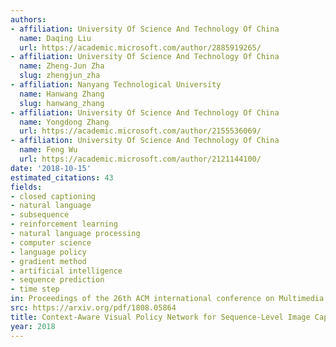 ```yaml
---
authors:
- affiliation: University Of Science And Technology Of China
  name: Daqing Liu
  url: https://academic.microsoft.com/author/2885919265/
- affiliation: University Of Science And Technology Of China
  name: Zheng-Jun Zha
  slug: zhengjun_zha
- affiliation: Nanyang Technological University
  name: Hanwang Zhang
  slug: hanwang_zhang
- affiliation: University Of Science And Technology Of China
  name: Yongdong Zhang
  url: https://academic.microsoft.com/author/2155536069/
- affiliation: University Of Science And Technology Of China
  name: Feng Wu
  url: https://academic.microsoft.com/author/2121144100/
date: '2018-10-15'
estimated_citations: 43
fields:
- closed captioning
- natural language
- subsequence
- reinforcement learning
- natural language processing
- computer science
- language policy
- gradient method
- artificial intelligence
- sequence prediction
- time step
in: Proceedings of the 26th ACM international conference on Multimedia
src: https://arxiv.org/pdf/1808.05864
title: Context-Aware Visual Policy Network for Sequence-Level Image Captioning
year: 2018
---
```

